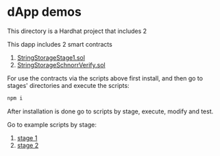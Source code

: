 # dApp demos

This directory is a Hardhat project that includes 2

This dapp includes 2 smart contracts

1. [StringStorageStage1.sol](./contracts/StringsStorageStage1.sol)
1. [StringStorageSchnorrVerify.sol](./contracts/StringsStorageSchnorrVerify.sol)

For use the contracts via the scripts above first install, and then go to stages' directories and execute the scripts:

```bash
npm i
```

After installation is done go to scripts by stage, execute, modify and test.


Go to example scripts by stage:

1. [stage 1](./scripts/stage1/README.md)
1. [stage 2](./scripts/stage2/README.md)

